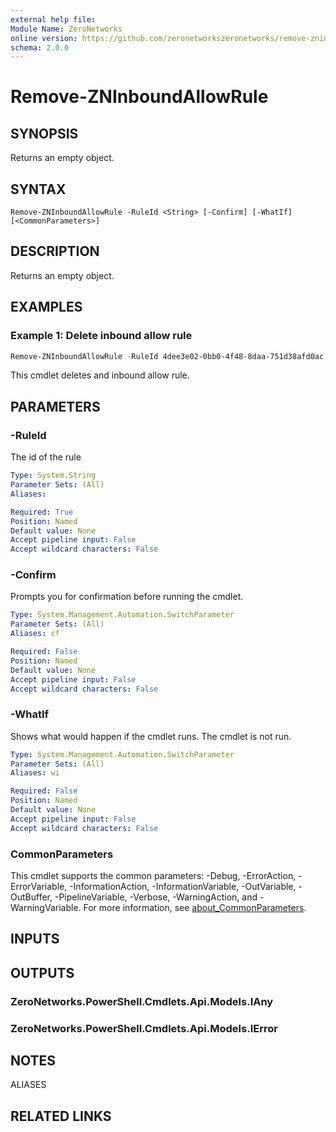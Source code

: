 ```yaml
---
external help file:
Module Name: ZeroNetworks
online version: https://github.com/zeronetworkszeronetworks/remove-zninboundallowrule
schema: 2.0.0
---
```


# Remove-ZNInboundAllowRule

## SYNOPSIS
Returns an empty object.

## SYNTAX

```
Remove-ZNInboundAllowRule -RuleId <String> [-Confirm] [-WhatIf] [<CommonParameters>]
```

## DESCRIPTION
Returns an empty object.

## EXAMPLES

### Example 1: Delete inbound allow rule
```powershell
Remove-ZNInboundAllowRule -RuleId 4dee3e02-0bb0-4f48-8daa-751d38afd0ac
```

This cmdlet deletes and inbound allow rule.

## PARAMETERS

### -RuleId
The id of the rule

```yaml
Type: System.String
Parameter Sets: (All)
Aliases:

Required: True
Position: Named
Default value: None
Accept pipeline input: False
Accept wildcard characters: False
```

### -Confirm
Prompts you for confirmation before running the cmdlet.

```yaml
Type: System.Management.Automation.SwitchParameter
Parameter Sets: (All)
Aliases: cf

Required: False
Position: Named
Default value: None
Accept pipeline input: False
Accept wildcard characters: False
```

### -WhatIf
Shows what would happen if the cmdlet runs.
The cmdlet is not run.

```yaml
Type: System.Management.Automation.SwitchParameter
Parameter Sets: (All)
Aliases: wi

Required: False
Position: Named
Default value: None
Accept pipeline input: False
Accept wildcard characters: False
```

### CommonParameters
This cmdlet supports the common parameters: -Debug, -ErrorAction, -ErrorVariable, -InformationAction, -InformationVariable, -OutVariable, -OutBuffer, -PipelineVariable, -Verbose, -WarningAction, and -WarningVariable. For more information, see [about_CommonParameters](http://go.microsoft.com/fwlink/?LinkID=113216).

## INPUTS

## OUTPUTS

### ZeroNetworks.PowerShell.Cmdlets.Api.Models.IAny

### ZeroNetworks.PowerShell.Cmdlets.Api.Models.IError

## NOTES

ALIASES

## RELATED LINKS

